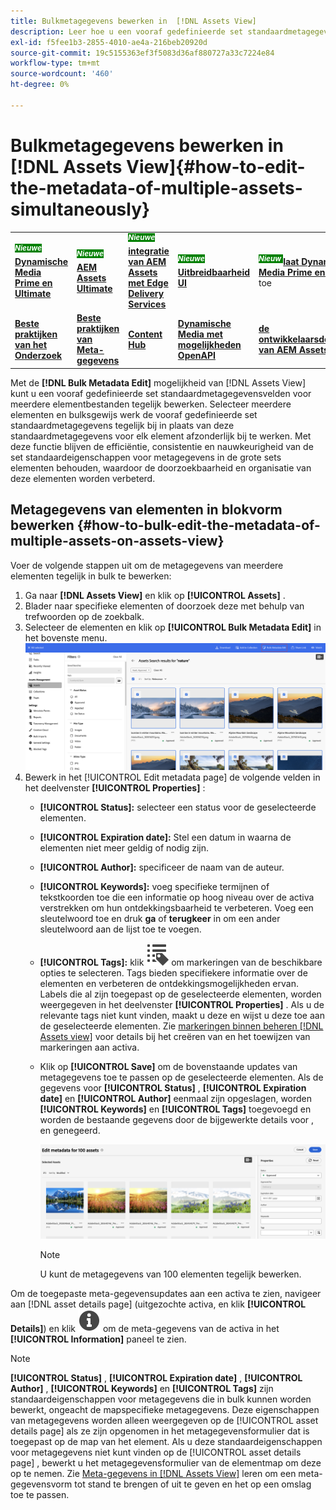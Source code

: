 ```yaml
---
title: Bulkmetagegevens bewerken in  [!DNL Assets View]
description: Leer hoe u een vooraf gedefinieerde set standaardmetagegevensvelden kunt bijwerken voor meerdere middelen die beschikbaar zijn op de [!DNL !] Assets View&rbrack; tegelijkertijd.
exl-id: f5fee1b3-2855-4010-ae4a-216beb20920d
source-git-commit: 19c5155363ef3f5083d36af880727a33c7224e84
workflow-type: tm+mt
source-wordcount: '460'
ht-degree: 0%

---
```


# Bulkmetagegevens bewerken in [!DNL Assets View]{#how-to-edit-the-metadata-of-multiple-assets-simultaneously}

<table>
    <tr>
        <td>
            <sup style= "background-color:#008000; color:#FFFFFF; font-weight:bold"><i> Nieuwe </i></sup> <a href="/help/assets/dynamic-media/dm-prime-ultimate.md"><b> Dynamische Media Prime en Ultimate </b></a>
        </td>
        <td>
            <sup style= "background-color:#008000; color:#FFFFFF; font-weight:bold"><i> Nieuwe </i></sup> <a href="/help/assets/assets-ultimate-overview.md"><b> AEM Assets Ultimate </b></a>
        </td>
        <td>
            <sup style= "background-color:#008000; color:#FFFFFF; font-weight:bold"><i> Nieuwe </i></sup> <a href="/help/assets/integrate-aem-assets-edge-delivery-services.md"><b> integratie van AEM Assets met Edge Delivery Services </b></a>
        </td>
        <td>
            <sup style= "background-color:#008000; color:#FFFFFF; font-weight:bold"><i> Nieuwe </i></sup> <a href="/help/assets/aem-assets-view-ui-extensibility.md"><b> Uitbreidbaarheid UI </b></a>
        </td>
          <td>
            <sup style= "background-color:#008000; color:#FFFFFF; font-weight:bold"><i> Nieuw </i></sup> <a href="/help/assets/dynamic-media/enable-dynamic-media-prime-and-ultimate.md"><b> laat Dynamische Media Prime en Ultimate </b></a> toe
        </td>
    </tr>
    <tr>
        <td>
            <a href="/help/assets/search-best-practices.md"><b> Beste praktijken van het Onderzoek </b></a>
        </td>
        <td>
            <a href="/help/assets/metadata-best-practices.md"><b> Beste praktijken van Meta-gegevens </b></a>
        </td>
        <td>
            <a href="/help/assets/product-overview.md"><b> Content Hub </b></a>
        </td>
        <td>
            <a href="/help/assets/dynamic-media-open-apis-overview.md"><b> Dynamische Media met mogelijkheden OpenAPI </b></a>
        </td>
        <td>
            <a href="https://developer.adobe.com/experience-cloud/experience-manager-apis/"><b> de ontwikkelaarsdocumentatie van AEM Assets </b></a>
        </td>
    </tr>
</table>

Met de **[!DNL Bulk Metadata Edit]** mogelijkheid van [!DNL Assets View] kunt u een vooraf gedefinieerde set standaardmetagegevensvelden voor meerdere elementbestanden tegelijk bewerken. Selecteer meerdere elementen en bulksgewijs werk de vooraf gedefinieerde set standaardmetagegevens tegelijk bij in plaats van deze standaardmetagegevens voor elk element afzonderlijk bij te werken. Met deze functie blijven de efficiëntie, consistentie en nauwkeurigheid van de set standaardeigenschappen voor metagegevens in de grote sets elementen behouden, waardoor de doorzoekbaarheid en organisatie van deze elementen worden verbeterd.

## Metagegevens van elementen in blokvorm bewerken {#how-to-bulk-edit-the-metadata-of-multiple-assets-on-assets-view}

Voer de volgende stappen uit om de metagegevens van meerdere elementen tegelijk in bulk te bewerken:

1. Ga naar **[!DNL Assets View]** en klik op **[!UICONTROL Assets]** .
1. Blader naar specifieke elementen of doorzoek deze met behulp van trefwoorden op de zoekbalk.
1. Selecteer de elementen en klik op **[!UICONTROL Bulk Metadata Edit]** in het bovenste menu.
   ![ bulk-meta-gegeven-geef uit ](/help/assets/assets/bulk-metadata-edit1.png)
1. Bewerk in het [!UICONTROL Edit metadata page] de volgende velden in het deelvenster **[!UICONTROL Properties]** :
   * **[!UICONTROL Status]:** selecteer een status voor de geselecteerde elementen.
   * **[!UICONTROL Expiration date]:** Stel een datum in waarna de elementen niet meer geldig of nodig zijn.
   * **[!UICONTROL Author]:** specificeer de naam van de auteur.
   * **[!UICONTROL Keywords]:** voeg specifieke termijnen of tekstkoorden toe die een informatie op hoog niveau over de activa verstrekken om hun ontdekkingsbaarheid te verbeteren. Voeg een sleutelwoord toe en druk **ga** of **terugkeer** in om een ander sleutelwoord aan de lijst toe te voegen.
   * **[!UICONTROL Tags]:** klik ![ bulkmeta-gegevens uitgeven ](/help/assets/assets/tags-icon.svg) om markeringen van de beschikbare opties te selecteren. Tags bieden specifiekere informatie over de elementen en verbeteren de ontdekkingsmogelijkheden ervan. Labels die al zijn toegepast op de geselecteerde elementen, worden weergegeven in het deelvenster **[!UICONTROL Properties]** . Als u de relevante tags niet kunt vinden, maakt u deze en wijst u deze toe aan de geselecteerde elementen. Zie [ markeringen binnen beheren  [!DNL Assets view]](/help/assets/tagging-management-assets-view.md) voor details bij het creëren van en het toewijzen van markeringen aan activa.
   * Klik op **[!UICONTROL Save]** om de bovenstaande updates van metagegevens toe te passen op de geselecteerde elementen. Als de gegevens voor **[!UICONTROL Status]** , **[!UICONTROL Expiration date]** en **[!UICONTROL Author]** eenmaal zijn opgeslagen, worden **[!UICONTROL Keywords]** en **[!UICONTROL Tags]** toegevoegd en worden de bestaande gegevens door de bijgewerkte details voor  ,  en  genegeerd.

     ![ sparen-bulk-meta-gegeven-geef-eigenschappen uit ](/help/assets/assets/save-bulk-metadata-edit-properties2.png)

     >[!NOTE]
     >
     >U kunt de metagegevens van 100 elementen tegelijk bewerken.

Om de toegepaste meta-gegevensupdates aan een activa te zien, navigeer aan [!DNL asset details page] (uitgezochte activa, en klik **[!UICONTROL Details]**) en klik ![ bulkmeta-gegevens uitgeven ](/help/assets/assets/info-icon-solid-black.svg) om de meta-gegevens van de activa in het **[!UICONTROL Information]** paneel te zien.

>[!NOTE]
>
>**[!UICONTROL Status]** , **[!UICONTROL Expiration date]** , **[!UICONTROL Author]** , **[!UICONTROL Keywords]** en **[!UICONTROL Tags]** zijn standaardeigenschappen voor metagegevens die in bulk kunnen worden bewerkt, ongeacht de mapspecifieke metagegevens. Deze eigenschappen van metagegevens worden alleen weergegeven op de [!UICONTROL asset details page] als ze zijn opgenomen in het metagegevensformulier dat is toegepast op de map van het element. Als u deze standaardeigenschappen voor metagegevens niet kunt vinden op de [!UICONTROL asset details page] , bewerkt u het metagegevensformulier van de elementmap om deze op te nemen. Zie [ Meta-gegevens in  [!DNL Assets View]](/help/assets/metadata-assets-view.md) leren om een meta-gegevensvorm tot stand te brengen of uit te geven en het op een omslag toe te passen.
